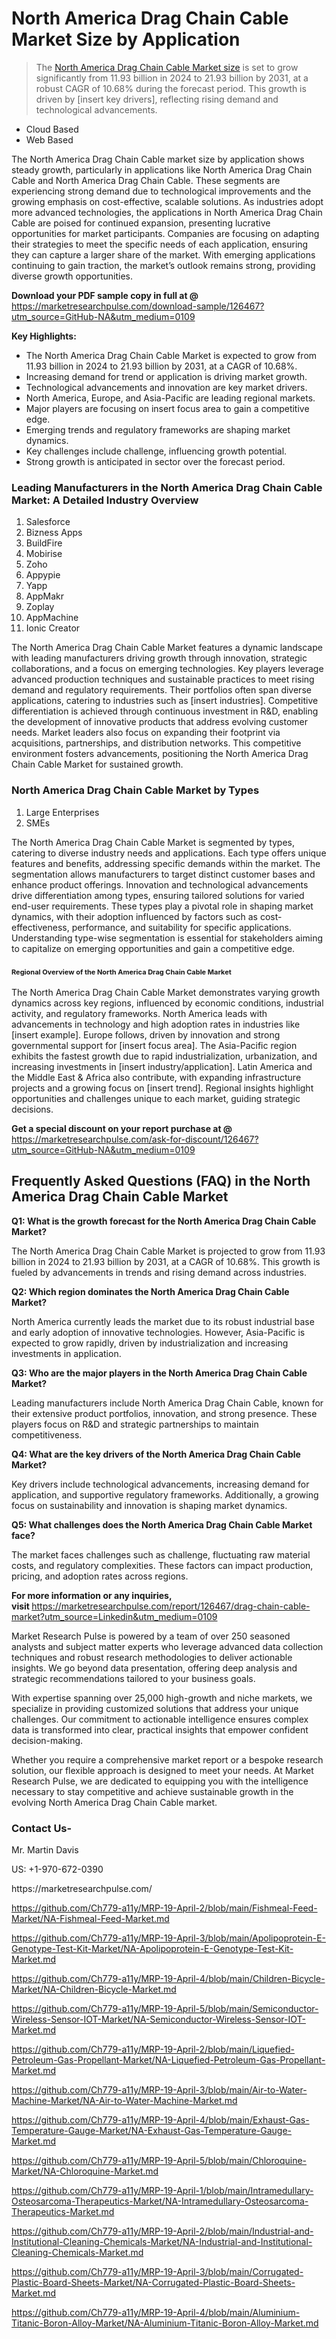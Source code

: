 <h1>North America Drag Chain Cable Market&nbsp;Size by Application</h1><blockquote><p>The <a href="https://marketresearchpulse.com/download-sample/126467?utm_source=GitHub-NA&amp;utm_medium=0109">North America Drag Chain Cable Market size</a> is set to grow significantly from 11.93 billion in 2024 to 21.93 billion by 2031, at a robust CAGR of 10.68% during the forecast period. This growth is driven by [insert key drivers], reflecting rising demand and technological advancements.</p></blockquote><ul><li>Cloud Based <li> Web Based</li></ul><p>The North America Drag Chain Cable market size by application shows steady growth, particularly in applications like North America Drag Chain Cable and North America Drag Chain Cable. These segments are experiencing strong demand due to technological improvements and the growing emphasis on cost-effective, scalable solutions. As industries adopt more advanced technologies, the applications in North America Drag Chain Cable are poised for continued expansion, presenting lucrative opportunities for market participants. Companies are focusing on adapting their strategies to meet the specific needs of each application, ensuring they can capture a larger share of the market. With emerging applications continuing to gain traction, the market’s outlook remains strong, providing diverse growth opportunities.</p><p><strong>Download your PDF sample copy in full at @ </strong><a href="https://marketresearchpulse.com/download-sample/126467?utm_source=GitHub-NA&amp;utm_medium=0109">https://marketresearchpulse.com/download-sample/126467?utm_source=GitHub-NA&amp;utm_medium=0109</a></p><p><strong>Key Highlights: </strong></p><ul><li>The North America Drag Chain Cable Market is expected to grow from 11.93 billion in 2024 to 21.93 billion by 2031, at a CAGR of 10.68%.</li><li>Increasing demand for trend or application is driving market growth.</li><li>Technological advancements and innovation are key market drivers.</li><li>North America, Europe, and Asia-Pacific are leading regional markets.</li><li>Major players are focusing on insert focus area to gain a competitive edge.</li><li>Emerging trends and regulatory frameworks are shaping market dynamics.</li><li>Key challenges include challenge, influencing growth potential.</li><li>Strong growth is anticipated in sector over the forecast period.</li></ul><h3>Leading Manufacturers in the North America Drag Chain Cable Market: A Detailed Industry Overview</h3><ol><li>Salesforce</li><li>Bizness Apps</li><li>BuildFire</li><li>Mobirise</li><li>Zoho</li><li>Appypie</li><li>Yapp</li><li>AppMakr</li><li>Zoplay</li><li>AppMachine</li><li>Ionic Creator</li></ol><div class="flex max-w-full flex-col flex-grow"><div class="min-h-8 text-message flex w-full flex-col items-end gap-2 whitespace-normal break-words [.text-message+&amp;]:mt-5" dir="auto" data-message-author-role="assistant" data-message-id="fd8432e4-4910-450d-b182-61b7bfb0a01f" data-message-model-slug="gpt-4o"><div class="flex w-full flex-col gap-1 empty:hidden first:pt-[3px]"><div class="markdown prose w-full break-words dark:prose-invert light"><p>The North America Drag Chain Cable Market features a dynamic landscape with leading manufacturers driving growth through innovation, strategic collaborations, and a focus on emerging technologies. Key players leverage advanced production techniques and sustainable practices to meet rising demand and regulatory requirements. Their portfolios often span diverse applications, catering to industries such as [insert industries]. Competitive differentiation is achieved through continuous investment in R&amp;D, enabling the development of innovative products that address evolving customer needs. Market leaders also focus on expanding their footprint via acquisitions, partnerships, and distribution networks. This competitive environment fosters advancements, positioning the North America Drag Chain Cable Market for sustained growth.</p></div></div></div></div><h3>North America Drag Chain Cable Market by Types</h3><ol><li>Large Enterprises <li> SMEs</li></ol><div class="flex max-w-full flex-col flex-grow"><div class="min-h-8 text-message flex w-full flex-col items-end gap-2 whitespace-normal break-words [.text-message+&amp;]:mt-5" dir="auto" data-message-author-role="assistant" data-message-id="084470be-0bb7-4664-bddf-5156b4f41249" data-message-model-slug="gpt-4o-mini"><div class="flex w-full flex-col gap-1 empty:hidden first:pt-[3px]"><div class="markdown prose w-full break-words dark:prose-invert light"><p>The North America Drag Chain Cable Market is segmented by types, catering to diverse industry needs and applications. Each type offers unique features and benefits, addressing specific demands within the market. The segmentation allows manufacturers to target distinct customer bases and enhance product offerings. Innovation and technological advancements drive differentiation among types, ensuring tailored solutions for varied end-user requirements. These types play a pivotal role in shaping market dynamics, with their adoption influenced by factors such as cost-effectiveness, performance, and suitability for specific applications. Understanding type-wise segmentation is essential for stakeholders aiming to capitalize on emerging opportunities and gain a competitive edge.</p></div></div></div></div><h3><span style="font-size: 11px;">Regional Overview of the North America Drag Chain Cable Market</span></h3><div class="flex max-w-full flex-col flex-grow"><div class="min-h-8 text-message flex w-full flex-col items-end gap-2 whitespace-normal break-words [.text-message+&amp;]:mt-5" dir="auto" data-message-author-role="assistant" data-message-id="e9038762-ce64-4e30-91c9-9bd413514231" data-message-model-slug="gpt-4o-mini"><div class="flex w-full flex-col gap-1 empty:hidden first:pt-[3px]"><div class="markdown prose w-full break-words dark:prose-invert light"><p>The North America Drag Chain Cable Market demonstrates varying growth dynamics across key regions, influenced by economic conditions, industrial activity, and regulatory frameworks. North America leads with advancements in technology and high adoption rates in industries like [insert example]. Europe follows, driven by innovation and strong governmental support for [insert focus area]. The Asia-Pacific region exhibits the fastest growth due to rapid industrialization, urbanization, and increasing investments in [insert industry/application]. Latin America and the Middle East &amp; Africa also contribute, with expanding infrastructure projects and a growing focus on [insert trend]. Regional insights highlight opportunities and challenges unique to each market, guiding strategic decisions.</p></div></div></div></div><p><strong>Get a special discount on your report purchase at @ </strong><a href="https://marketresearchpulse.com/ask-for-discount/126467?utm_source=GitHub-NA&amp;utm_medium=0109">https://marketresearchpulse.com/ask-for-discount/126467?utm_source=GitHub-NA&amp;utm_medium=0109</a></p><h2>Frequently Asked Questions (FAQ) in the North America Drag Chain Cable Market</h2><p><strong>Q1: What is the growth forecast for the North America Drag Chain Cable Market?</strong></p><p>The North America Drag Chain Cable Market is projected to grow from 11.93 billion in 2024 to 21.93 billion by 2031, at a CAGR of 10.68%. This growth is fueled by advancements in trends and rising demand across industries.</p><p><strong>Q2: Which region dominates the North America Drag Chain Cable Market?</strong></p><p>North America currently leads the market due to its robust industrial base and early adoption of innovative technologies. However, Asia-Pacific is expected to grow rapidly, driven by industrialization and increasing investments in application.</p><p><strong>Q3: Who are the major players in the North America Drag Chain Cable Market?</strong></p><p>Leading manufacturers include North America Drag Chain Cable, known for their extensive product portfolios, innovation, and strong presence. These players focus on R&amp;D and strategic partnerships to maintain competitiveness.</p><p><strong>Q4: What are the key drivers of the North America Drag Chain Cable Market?</strong></p><p>Key drivers include technological advancements, increasing demand for application, and supportive regulatory frameworks. Additionally, a growing focus on sustainability and innovation is shaping market dynamics.</p><p><strong>Q5: What challenges does the North America Drag Chain Cable Market face?</strong></p><p>The market faces challenges such as challenge, fluctuating raw material costs, and regulatory complexities. These factors can impact production, pricing, and adoption rates across regions.</p><p><strong>For more information or any inquiries, visit&nbsp;</strong><a href="https://marketresearchpulse.com/report/126467/drag-chain-cable-market?utm_source=Linkedin&utm_medium=0109">https://marketresearchpulse.com/report/126467/drag-chain-cable-market?utm_source=Linkedin&utm_medium=0109</a></p><p>Market Research Pulse is powered by a team of over 250 seasoned analysts and subject matter experts who leverage advanced data collection techniques and robust research methodologies to deliver actionable insights. We go beyond data presentation, offering deep analysis and strategic recommendations tailored to your business goals.</p><p>With expertise spanning over 25,000 high-growth and niche markets, we specialize in providing customized solutions that address your unique challenges. Our commitment to actionable intelligence ensures complex data is transformed into clear, practical insights that empower confident decision-making.</p><p>Whether you require a comprehensive market report or a bespoke research solution, our flexible approach is designed to meet your needs. At Market Research Pulse, we are dedicated to equipping you with the intelligence necessary to stay competitive and achieve sustainable growth in the evolving North America Drag Chain Cable market.</p><h3><strong>Contact Us-</strong></h3><p>Mr. Martin Davis</p><p>US: +1-970-672-0390</p><p>https://marketresearchpulse.com/</p><p><a href="https://github.com/Ch779-a11y/MRP-19-April-2/blob/main/Fishmeal-Feed-Market/NA-Fishmeal-Feed-Market.md">https://github.com/Ch779-a11y/MRP-19-April-2/blob/main/Fishmeal-Feed-Market/NA-Fishmeal-Feed-Market.md</a></p><p><a href="https://github.com/Ch779-a11y/MRP-19-April-3/blob/main/Apolipoprotein-E-Genotype-Test-Kit-Market/NA-Apolipoprotein-E-Genotype-Test-Kit-Market.md">https://github.com/Ch779-a11y/MRP-19-April-3/blob/main/Apolipoprotein-E-Genotype-Test-Kit-Market/NA-Apolipoprotein-E-Genotype-Test-Kit-Market.md</a></p><p><a href="https://github.com/Ch779-a11y/MRP-19-April-4/blob/main/Children-Bicycle-Market/NA-Children-Bicycle-Market.md">https://github.com/Ch779-a11y/MRP-19-April-4/blob/main/Children-Bicycle-Market/NA-Children-Bicycle-Market.md</a></p><p><a href="https://github.com/Ch779-a11y/MRP-19-April-5/blob/main/Semiconductor-Wireless-Sensor-IOT-Market/NA-Semiconductor-Wireless-Sensor-IOT-Market.md">https://github.com/Ch779-a11y/MRP-19-April-5/blob/main/Semiconductor-Wireless-Sensor-IOT-Market/NA-Semiconductor-Wireless-Sensor-IOT-Market.md</a></p><p><a href="https://github.com/Ch779-a11y/MRP-19-April-2/blob/main/Liquefied-Petroleum-Gas-Propellant-Market/NA-Liquefied-Petroleum-Gas-Propellant-Market.md">https://github.com/Ch779-a11y/MRP-19-April-2/blob/main/Liquefied-Petroleum-Gas-Propellant-Market/NA-Liquefied-Petroleum-Gas-Propellant-Market.md</a></p><p><a href="https://github.com/Ch779-a11y/MRP-19-April-3/blob/main/Air-to-Water-Machine-Market/NA-Air-to-Water-Machine-Market.md">https://github.com/Ch779-a11y/MRP-19-April-3/blob/main/Air-to-Water-Machine-Market/NA-Air-to-Water-Machine-Market.md</a></p><p><a href="https://github.com/Ch779-a11y/MRP-19-April-4/blob/main/Exhaust-Gas-Temperature-Gauge-Market/NA-Exhaust-Gas-Temperature-Gauge-Market.md">https://github.com/Ch779-a11y/MRP-19-April-4/blob/main/Exhaust-Gas-Temperature-Gauge-Market/NA-Exhaust-Gas-Temperature-Gauge-Market.md</a></p><p><a href="https://github.com/Ch779-a11y/MRP-19-April-5/blob/main/Chloroquine-Market/NA-Chloroquine-Market.md">https://github.com/Ch779-a11y/MRP-19-April-5/blob/main/Chloroquine-Market/NA-Chloroquine-Market.md</a></p><p><a href="https://github.com/Ch779-a11y/MRP-19-April-1/blob/main/Intramedullary-Osteosarcoma-Therapeutics-Market/NA-Intramedullary-Osteosarcoma-Therapeutics-Market.md">https://github.com/Ch779-a11y/MRP-19-April-1/blob/main/Intramedullary-Osteosarcoma-Therapeutics-Market/NA-Intramedullary-Osteosarcoma-Therapeutics-Market.md</a></p><p><a href="https://github.com/Ch779-a11y/MRP-19-April-2/blob/main/Industrial-and-Institutional-Cleaning-Chemicals-Market/NA-Industrial-and-Institutional-Cleaning-Chemicals-Market.md">https://github.com/Ch779-a11y/MRP-19-April-2/blob/main/Industrial-and-Institutional-Cleaning-Chemicals-Market/NA-Industrial-and-Institutional-Cleaning-Chemicals-Market.md</a></p><p><a href="https://github.com/Ch779-a11y/MRP-19-April-3/blob/main/Corrugated-Plastic-Board-Sheets-Market/NA-Corrugated-Plastic-Board-Sheets-Market.md">https://github.com/Ch779-a11y/MRP-19-April-3/blob/main/Corrugated-Plastic-Board-Sheets-Market/NA-Corrugated-Plastic-Board-Sheets-Market.md</a></p><p><a href="https://github.com/Ch779-a11y/MRP-19-April-4/blob/main/Aluminium-Titanic-Boron-Alloy-Market/NA-Aluminium-Titanic-Boron-Alloy-Market.md">https://github.com/Ch779-a11y/MRP-19-April-4/blob/main/Aluminium-Titanic-Boron-Alloy-Market/NA-Aluminium-Titanic-Boron-Alloy-Market.md</a></p>

